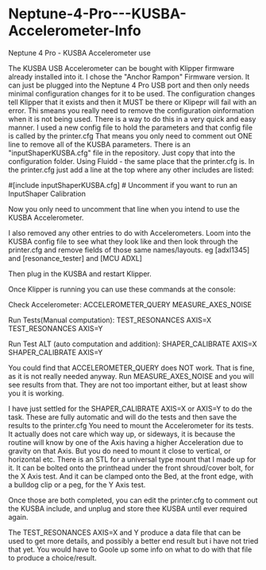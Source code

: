 # Neptune-4-Pro---KUSBA-Accelerometer-Info
Neptune 4 Pro - KUSBA Accelerometer use

The KUSBA USB Accelerometer can be bought with Klipper firmware already installed into it. I chose the "Anchor Rampon" Firmware version.
It can just be plugged into the Neptune 4 Pro USB port and then only needs minimal configuration changes for it to be used.
The configuration changes tell Klipper that it exists and then it MUST be there or Klipepr will fail with an error. Thi smeans you
really need to remove the configuration oinformation when it is not being used. There is a way to do this in a very quick and easy manner.
I used a new config file to hold the parameters and that config file is called by the printer.cfg   That means you only need to
comment out ONE line to remove all of the KUSBA parameters.
There is an "inputShaperKUSBA.cfg" file in the repository. Just copy that into the configuration folder. Using Fluidd - the same
place that the printer.cfg is.
In the printer.cfg just add a line at the top where any other includes are listed:

#[include inputShaperKUSBA.cfg]     # Uncomment if you want to run an InputShaper Calibration

Now you only need to uncomment that line when you intend to use the KUSBA Accelerometer.

I also removed any other entries to do with Accelerometers. Loom into the KUSBA config file to see what they look like and
then look through the printer.cfg and remove fields of those same names/layouts.
eg [adxl1345] and [resonance_tester] and [MCU ADXL]

Then plug in the KUSBA and restart Klipper.

Once Klipper is running you can use these commands at the console:

Check Accelerometer:
ACCELEROMETER_QUERY
MEASURE_AXES_NOISE

Run Tests(Manual computation):
TEST_RESONANCES AXIS=X
TEST_RESONANCES AXIS=Y

Run Test ALT (auto computation and addition):
SHAPER_CALIBRATE AXIS=X
SHAPER_CALIBRATE AXIS=Y


You could find that ACCELEROMETER_QUERY does NOT work. That is fine, as it is not really needed anyway.
Run  MEASURE_AXES_NOISE   and you will see results from that. They are not too important either, but at least show you it is working.

I have just settled for the   SHAPER_CALIBRATE AXIS=X   or   AXIS=Y   to do the task.
These are fully automatic and will do the tests and then save the results to the printer.cfg
You need to mount the Accelerometer for its tests. It actually does not care which way up, or sideways, it is because the
routine will know by one of the Axis having a higher Acceleration due to gravity on that Axis. But you do need to mount it
close to vertical, or horizontal etc.
There is an STL for a universal type mount that I made up for it.  It can be bolted onto the printhead under the front shroud/cover
bolt, for the X Axis test.   And it can be clamped onto the Bed, at the front edge, with a bulldog clip or a peg, for the Y Axis test.

Once those are both completed, you can edit the printer.cfg to comment out the KUSBA include, and unplug and store thee KUSBA until 
ever required again.

The    TEST_RESONANCES AXIS=X  and  Y  produce a data file that can be used to get more details, and possibly a better end result
but i have not tried that yet.  You would have to Goole up some info on what to do with that file to produce a choice/result.


